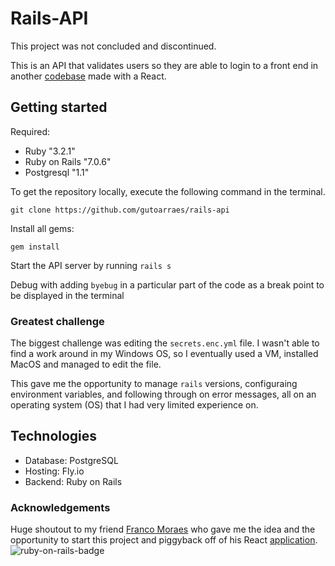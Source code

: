 # Rails-API

This project was not concluded and discontinued. 

This is an API that validates users so they are able to login to a front end in another [codebase](https://github.com/francomoraes/portfolio-games) made with a React.  

## Getting started

Required: 
* Ruby "3.2.1"
* Ruby on Rails "7.0.6"
* Postgresql "1.1"

To get the repository locally, execute the following command in the terminal.
```
git clone https://github.com/gutoarraes/rails-api
```
Install all gems:
```
gem install
```
Start the API server by running `rails s`

Debug with adding `byebug` in a particular part of the code as a break point to be displayed in the terminal

### Greatest challenge

The biggest challenge was editing the `secrets.enc.yml` file. I wasn't able to find a work around in my Windows OS, so I eventually used a VM, installed MacOS and managed to edit the file. 

This gave me the opportunity to manage `rails` versions, configuraing environment variables, and following through on error messages, all on an operating system (OS) that I had very limited experience on.  

## Technologies

* Database: PostgreSQL
* Hosting:  Fly.io
* Backend:  Ruby on Rails

### Acknowledgements

Huge shoutout to my friend [Franco Moraes](https://github.com/francomoraes) who gave me the idea and the opportunity to start this project and piggyback off of his React [application](https://github.com/francomoraes/portfolio-games).
![ruby-on-rails-badge](https://img.shields.io/badge/ruby_on_rails-red)

